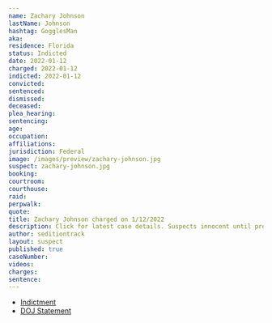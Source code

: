```yaml
---
name: Zachary Johnson
lastName: Johnson
hashtag: GogglesMan
aka:
residence: Florida
status: Indicted
date: 2022-01-12
charged: 2022-01-12
indicted: 2022-01-12
convicted:
sentenced:
dismissed:
deceased:
plea_hearing:
sentencing:
age:
occupation:
affiliations:
jurisdiction: Federal
image: /images/preview/zachary-johnson.jpg
suspect: zachary-johnson.jpg
booking:
courtroom:
courthouse:
raid:
perpwalk:
quote:
title: Zachary Johnson charged on 1/12/2022
description: Click for latest case details. Suspects innocent until proven guilty.
author: seditiontrack
layout: suspect
published: true
caseNumber:
videos:
charges:
sentence:
---
```


- [Indictment](https://storage.courtlistener.com/recap/gov.uscourts.dcd.239182/gov.uscourts.dcd.239182.1.0.pdf)
- [DOJ Statement](https://www.justice.gov/usao-dc/pr/three-florida-men-arrested-felony-charges-related-jan-6-capitol-breach-0)
